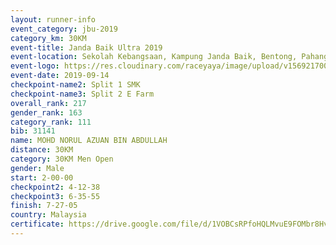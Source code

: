 ```yaml
---
layout: runner-info 
event_category: jbu-2019 
category_km: 30KM 
event-title: Janda Baik Ultra 2019 
event-location: Sekolah Kebangsaan, Kampung Janda Baik, Bentong, Pahang, Malaysia 
event-logo: https://res.cloudinary.com/raceyaya/image/upload/v1569217009/logo/janda-baik_vch1pc.jpg 
event-date: 2019-09-14 
checkpoint-name2: Split 1 SMK 
checkpoint-name3: Split 2 E Farm 
overall_rank: 217
gender_rank: 163
category_rank: 111
bib: 31141
name: MOHD NORUL AZUAN BIN ABDULLAH
distance: 30KM
category: 30KM Men Open
gender: Male
start: 2-00-00
checkpoint2: 4-12-38
checkpoint3: 6-35-55
finish: 7-27-05
country: Malaysia
certificate: https://drive.google.com/file/d/1VOBCsRPfoHQLMvuE9FOMbr8HvBXdFBze/view?usp=sharing
---
```

